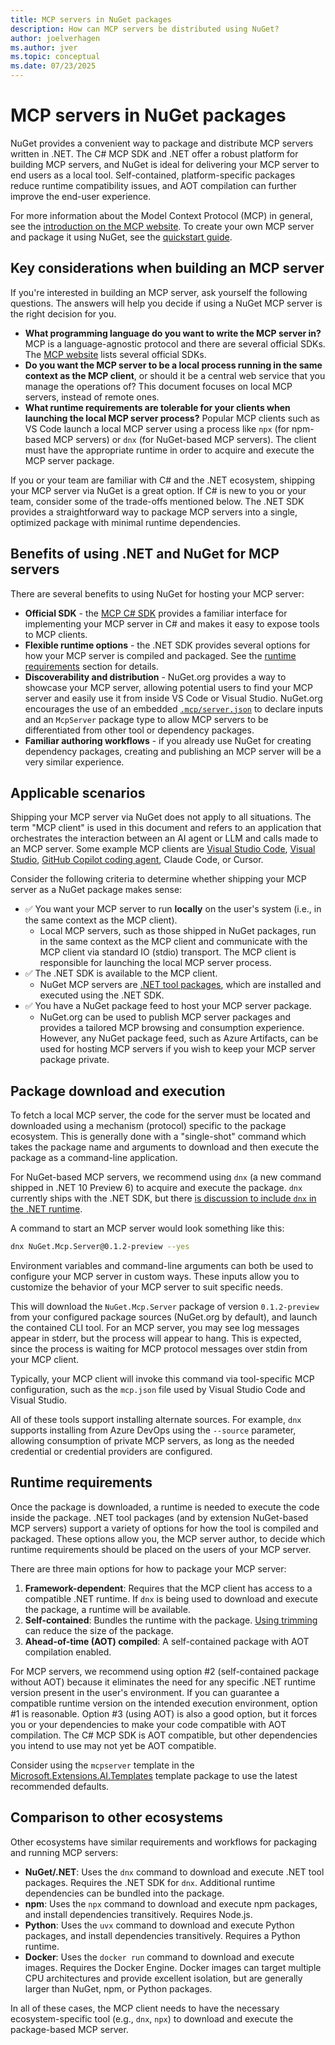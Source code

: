 ```yaml
---
title: MCP servers in NuGet packages
description: How can MCP servers be distributed using NuGet?
author: joelverhagen
ms.author: jver
ms.topic: conceptual
ms.date: 07/23/2025
---
```


# MCP servers in NuGet packages

NuGet provides a convenient way to package and distribute MCP servers written in .NET. The C# MCP SDK and .NET offer a robust platform for building MCP servers, and NuGet is ideal for delivering your MCP server to end users as a local tool. Self-contained, platform-specific packages reduce runtime compatibility issues, and AOT compilation can further improve the end-user experience.

For more information about the Model Context Protocol (MCP) in general, see the [introduction on the MCP website](https://modelcontextprotocol.io/introduction). To create your own MCP server and package it using NuGet, see the [quickstart guide](/dotnet/ai/quickstarts/build-mcp-server).

## Key considerations when building an MCP server

If you're interested in building an MCP server, ask yourself the following questions. The answers will help you decide if using a NuGet MCP server is the right decision for you.

- **What programming language do you want to write the MCP server in?** MCP is a language-agnostic protocol and there are several official SDKs. The [MCP website](https://modelcontextprotocol.io/quickstart/server) lists several official SDKs.
- **Do you want the MCP server to be a local process running in the same context as the MCP client**, or should it be a central web service that you manage the operations of? This document focuses on local MCP servers, instead of remote ones.
- **What runtime requirements are tolerable for your clients when launching the local MCP server process?** Popular MCP clients such as VS Code launch a local MCP server using a process like `npx` (for npm-based MCP servers) or `dnx` (for NuGet-based MCP servers). The client must have the appropriate runtime in order to acquire and execute the MCP server package.

If you or your team are familiar with C# and the .NET ecosystem, shipping your MCP server via NuGet is a great option. If C# is new to you or your team, consider some of the trade-offs mentioned below. The .NET SDK provides a straightforward way to package MCP servers into a single, optimized package with minimal runtime dependencies.

## Benefits of using .NET and NuGet for MCP servers

There are several benefits to using NuGet for hosting your MCP server:

- **Official SDK** - the [MCP C# SDK](https://github.com/modelcontextprotocol/csharp-sdk) provides a familiar interface for implementing your MCP server in C# and makes it easy to expose tools to MCP clients.
- **Flexible runtime options** - the .NET SDK provides several options for how your MCP server is compiled and packaged. See the [runtime requirements](#runtime-requirements) section for details.
- **Discoverability and distribution** - NuGet.org provides a way to showcase your MCP server, allowing potential users to find your MCP server and easily use it from inside VS Code or Visual Studio. NuGet.org encourages the use of an embedded [`.mcp/server.json`](https://github.com/modelcontextprotocol/registry/blob/main/docs/server-json/README.md) to declare inputs and an `McpServer` package type to allow MCP servers to be differentiated from other tool or dependency packages.
- **Familiar authoring workflows** - if you already use NuGet for creating dependency packages, creating and publishing an MCP server will be a very similar experience.

## Applicable scenarios

Shipping your MCP server via NuGet does not apply to all situations. The term "MCP client" is used in this document and refers to an application that orchestrates the interaction between an AI agent or LLM and calls made to an MCP server. Some example MCP clients are [Visual Studio Code](https://code.visualstudio.com/docs/copilot/chat/mcp-servers), [Visual Studio](/visualstudio/ide/mcp-servers), [GitHub Copilot coding agent](https://docs.github.com/copilot/concepts/coding-agent/about-copilot-coding-agent), Claude Code, or Cursor.

Consider the following criteria to determine whether shipping your MCP server as a NuGet package makes sense:

- ✅ You want your MCP server to run **locally** on the user's system (i.e., in the same context as the MCP client).
  - Local MCP servers, such as those shipped in NuGet packages, run in the same context as the MCP client and communicate with the MCP client via standard IO (stdio) transport. The MCP client is responsible for launching the local MCP server process.
- ✅ The .NET SDK is available to the MCP client.
  - NuGet MCP servers are [.NET tool packages](/dotnet/core/tools/global-tools), which are installed and executed using the .NET SDK.
- ✅ You have a NuGet package feed to host your MCP server package.
  - NuGet.org can be used to publish MCP server packages and provides a tailored MCP browsing and consumption experience. However, any NuGet package feed, such as Azure Artifacts, can be used for hosting MCP servers if you wish to keep your MCP server package private.

## Package download and execution

To fetch a local MCP server, the code for the server must be located and downloaded using a mechanism (protocol) specific to the package ecosystem. This is generally done with a "single-shot" command which takes the package name and arguments to download and then execute the package as a command-line application.

For NuGet-based MCP servers, we recommend using `dnx` (a new command shipped in .NET 10 Preview 6) to acquire and execute the package. `dnx` currently ships with the .NET SDK, but there [is discussion to include `dnx` in the .NET runtime](https://github.com/dotnet/sdk/issues/49796).

A command to start an MCP server would look something like this:

```bash
dnx NuGet.Mcp.Server@0.1.2-preview --yes
```

Environment variables and command-line arguments can both be used to configure your MCP server in custom ways. These inputs allow you to customize the behavior of your MCP server to suit specific needs.

This will download the `NuGet.Mcp.Server` package of version `0.1.2-preview` from your configured package sources (NuGet.org by default), and launch the contained CLI tool. For an MCP server, you may see log messages appear in stderr, but the process will appear to hang. This is expected, since the process is waiting for MCP protocol messages over stdin from your MCP client.

Typically, your MCP client will invoke this command via tool-specific MCP configuration, such as the `mcp.json` file used by Visual Studio Code and Visual Studio.

All of these tools support installing alternate sources. For example, `dnx` supports installing from Azure DevOps using the `--source` parameter, allowing consumption of private MCP servers, as long as the needed credential or credential providers are configured.

## Runtime requirements

Once the package is downloaded, a runtime is needed to execute the code inside the package. .NET tool packages (and by extension NuGet-based MCP servers) support a variety of options for how the tool is compiled and packaged. These options allow you, the MCP server author, to decide which runtime requirements should be placed on the users of your MCP server.

There are three main options for how to package your MCP server:

1. **Framework-dependent**: Requires that the MCP client has access to a compatible .NET runtime. If `dnx` is being used to download and execute the package, a runtime will be available.
2. **Self-contained**: Bundles the runtime with the package. [Using trimming](/dotnet/core/deploying/trimming/trimming-options) can reduce the size of the package.
3. **Ahead-of-time (AOT) compiled**: A self-contained package with AOT compilation enabled.

For MCP servers, we recommend using option #2 (self-contained package without AOT) because it eliminates the need for any specific .NET runtime version present in the user's environment. If you can guarantee a compatible runtime version on the intended execution environment, option #1 is reasonable. Option #3 (using AOT) is also a good option, but it forces you or your dependencies to make your code compatible with AOT compilation. The C# MCP SDK is AOT compatible, but other dependencies you intend to use may not yet be AOT compatible.

Consider using the `mcpserver` template in the [Microsoft.Extensions.AI.Templates](https://www.nuget.org/packages/Microsoft.Extensions.AI.Templates) template package to use the latest recommended defaults.

## Comparison to other ecosystems

Other ecosystems have similar requirements and workflows for packaging and running MCP servers:

- **NuGet/.NET**: Uses the `dnx` command to download and execute .NET tool packages. Requires the .NET SDK for `dnx`. Additional runtime dependencies can be bundled into the package.
- **npm**: Uses the `npx` command to download and execute npm packages, and install dependencies transitively. Requires Node.js.
- **Python**: Uses the `uvx` command to download and execute Python packages, and install dependencies transitively. Requires a Python runtime.
- **Docker**: Uses the `docker run` command to download and execute images. Requires the Docker Engine. Docker images can target multiple CPU architectures and provide excellent isolation, but are generally larger than NuGet, npm, or Python packages.

In all of these cases, the MCP client needs to have the necessary ecosystem-specific tool (e.g., `dnx`, `npx`) to download and execute the package-based MCP server.
